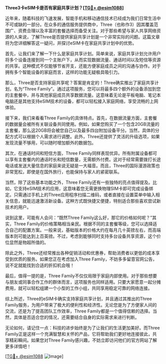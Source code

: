 **Three3卡eSIM卡是否有家庭共享计划？[[TG💪+ @esim1088](https://t.me/s/esim1088)]**

近年来，随着科技的飞速发展，智能手机和移动通信技术已经成为我们日常生活中不可或缺的一部分。在众多的通信服务提供商中，Three（也称作3）因其覆盖范围广、资费合理以及丰富的套餐选择而备受关注。对于那些希望与家人共享网络资源的人来说，了解Three是否提供家庭共享计划是一个非常实际的问题。这篇文章将为您详细解答这一疑问，并探讨eSIM卡在家庭共享计划中的优势。

首先，让我们来了解一下什么是家庭共享计划。简单来说，家庭共享计划允许用户将多个设备连接到同一个主账户下，从而实现数据流量、通话时间以及短信等资源的共享。这种模式不仅能够节省开支，还能方便家庭成员之间的沟通与协作。对于拥有多个智能设备的家庭而言，这样的功能无疑极具吸引力。

那么，Three是否支持家庭共享呢？答案是肯定的！Three确实推出了家庭共享计划，名为“Three Family”。通过这项服务，您可以将最多四个额外的设备添加到您的主套餐中，并与其他家庭成员共享数据流量。这意味着无论是平板电脑、笔记本电脑还是其他支持eSIM技术的设备，都可以轻松接入家庭网络，享受流畅的上网体验。

接下来，我们来看看Three Family的具体特点。首先，在数据流量方面，主套餐的数据量会被所有关联设备共同使用。例如，如果您购买了一个包含20GB流量的主套餐，那么这20GB将会被您自己以及最多四台附加设备平分。当然，具体的分配方式可以根据个人需求进行调整。此外，Three还提供了灵活的升级选项，如果发现流量不够用，可以随时增加额外的数据包。

其次，在通话时间和短信方面，Three Family同样表现优异。所有附属设备都可以享有主套餐内的通话时长和短信数量，无需额外付费。这对于经常需要拨打长途电话或发送大量信息的家庭来说无疑是一大福音。而且，Three的国际漫游政策也非常宽松，即使是在国外旅行，也能保持与家人的紧密联系。

当然，除了这些基本功能之外，Three Family还有一些独特的亮点值得提及。比如，它支持eSIM技术的应用，这意味着您无需更换物理SIM卡即可完成设备绑定。只需通过手机上的Three应用程序扫描二维码，或者直接在设置菜单中输入相关信息，就能迅速激活新设备。这种方式既快捷又便捷，特别适合那些喜欢尝试新技术的用户。

说到这里，可能有人会问：“既然Three Family这么好，那它的价格如何呢？”其实，Three Family的价格策略相当亲民。根据不同的主套餐等级，您可以选择适合自己的配置方案。一般来说，基础版本的价格大约在每月几十英镑左右，而高端版本则可能达到上百英镑。不过，考虑到能够同时支持多台设备共享资源，这个价位显然是物超所值的。

除此之外，Three还经常推出各种促销活动和优惠券，帮助消费者以更低的成本享受到优质的服务。如果您正在考虑加入Three Family，不妨多多留意官网公告，说不定就能找到合适的折扣机会哦！

最后，值得一提的是，Three Family不仅仅局限于家庭内部使用。对于那些想要与朋友或同事合作工作的群体而言，这项服务也同样适用。只要大家愿意一起分摊费用，就可以轻松组建一个小型的工作小组，共同享用稳定可靠的网络连接。

综上所述，Three的eSIM卡确实支持家庭共享计划，并且通过其推出的Three Family服务，为用户带来了极大的便利性和经济性。无论您是为了方便家人间的交流，还是为了提高团队工作效率，Three Family都是一个值得信赖的选择。当然，具体是否适合您的情况，还需要结合自身的实际需求来进行判断。

无论如何，请记住一点：科技的进步始终是为了让我们的生活更加美好。而Three Family正是这样一个充满智慧和关怀的产品，它将帮助我们更好地连接彼此，共享精彩瞬间。如果您对Three Family感兴趣，不妨立即访问他们的官方网站了解更多详情吧！

[[TG💪+ @esim1088](https://t.me/s/esim1088) ![Image](https://i.postimg.cc/4NQfJmqS/Snipaste-2025-05-13-00-14-12.png)]
